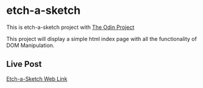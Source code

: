 # etch-a-sketch

This is etch-a-sketch project with [The Odin Project](https://www.theodinproject.com)

This project will display a simple html index page with all the functionality of DOM Manipulation.

## Live Post
[Etch-a-Sketch Web Link](https://nainsworth.github.io/etch-a-sketch/)